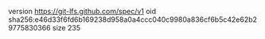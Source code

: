 version https://git-lfs.github.com/spec/v1
oid sha256:e46d33f6fd6b169238d958a0a4ccc040c9980a836cf6b5c42e62b29775830366
size 235
